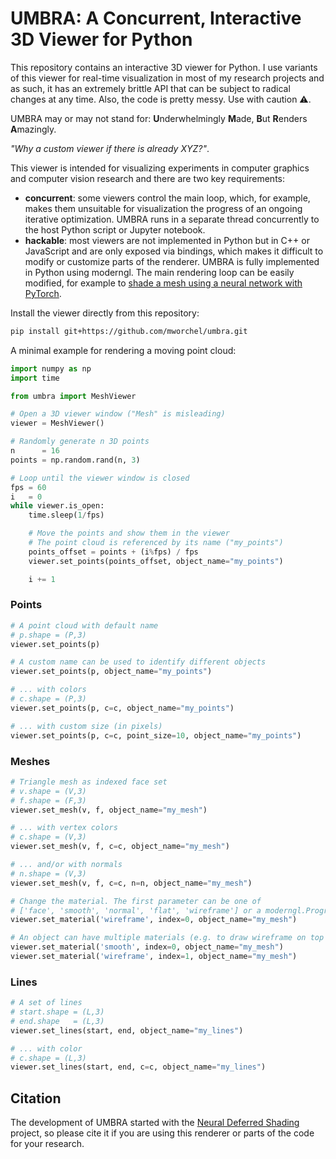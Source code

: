 # UMBRA: A Concurrent, Interactive 3D Viewer for Python

This repository contains an interactive 3D viewer for Python. I use variants of this viewer for real-time visualization in most of my research projects and as such, it has an extremely brittle API that can be subject to radical changes at any time. Also, the code is pretty messy. Use with caution ⚠️. 

UMBRA may or may not stand for: **U**nderwhelmingly **M**ade, **B**ut **R**enders **A**mazingly.

*"Why a custom viewer if there is already XYZ?"*. 

This viewer is intended for visualizing experiments in computer graphics and computer vision research and there are two key requirements: 

- **concurrent**: some viewers control the main loop, which, for example, makes them unsuitable for visualization the progress of an ongoing iterative optimization. UMBRA runs in a separate thread concurrently to the host Python script or Jupyter notebook.
- **hackable**: most viewers are not implemented in Python but in C++ or JavaScript and are only exposed via bindings, which makes it difficult to modify or customize parts of the renderer. UMBRA is fully implemented in Python using moderngl. The main rendering loop can be easily modified, for example to [shade a mesh using a neural network with PyTorch](https://github.com/fraunhoferhhi/neural-deferred-shading).

Install the viewer directly from this repository:

```bash
pip install git+https://github.com/mworchel/umbra.git
```

A minimal example for rendering a moving point cloud:

```python
import numpy as np
import time

from umbra import MeshViewer

# Open a 3D viewer window ("Mesh" is misleading)
viewer = MeshViewer()

# Randomly generate n 3D points
n      = 16
points = np.random.rand(n, 3)

# Loop until the viewer window is closed
fps = 60
i   = 0
while viewer.is_open:
    time.sleep(1/fps) 

    # Move the points and show them in the viewer
    # The point cloud is referenced by its name ("my_points")
    points_offset = points + (i%fps) / fps
    viewer.set_points(points_offset, object_name="my_points")

    i += 1
```

### Points

```python
# A point cloud with default name 
# p.shape = (P,3)
viewer.set_points(p)

# A custom name can be used to identify different objects 
viewer.set_points(p, object_name="my_points")

# ... with colors
# c.shape = (P,3)
viewer.set_points(p, c=c, object_name="my_points")

# ... with custom size (in pixels)
viewer.set_points(p, c=c, point_size=10, object_name="my_points")
```

### Meshes

```python
# Triangle mesh as indexed face set
# v.shape = (V,3)
# f.shape = (F,3)
viewer.set_mesh(v, f, object_name="my_mesh")

# ... with vertex colors
# c.shape = (V,3)
viewer.set_mesh(v, f, c=c, object_name="my_mesh")

# ... and/or with normals
# n.shape = (V,3)
viewer.set_mesh(v, f, c=c, n=n, object_name="my_mesh")

# Change the material. The first parameter can be one of
# ['face', 'smooth', 'normal', 'flat', 'wireframe'] or a moderngl.Program
viewer.set_material('wireframe', index=0, object_name="my_mesh")

# An object can have multiple materials (e.g. to draw wireframe on top of the mesh)
viewer.set_material('smooth', index=0, object_name="my_mesh")
viewer.set_material('wireframe', index=1, object_name="my_mesh")
```

### Lines

```python
# A set of lines
# start.shape = (L,3)
# end.shape   = (L,3)
viewer.set_lines(start, end, object_name="my_lines")

# ... with color
# c.shape = (L,3)
viewer.set_lines(start, end, c=c, object_name="my_lines")
```

## Citation

The development of UMBRA started with the [Neural Deferred Shading](https://github.com/fraunhoferhhi/neural-deferred-shading) project, so please cite it if you are using this renderer or parts of the code for your research. 
